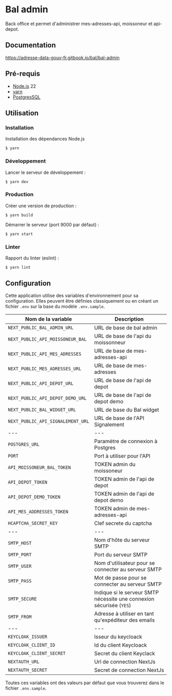 # Bal admin

Back office et permet d'administrer mes-adresses-api, moissoneur et api-depot.

## Documentation

https://adresse-data-gouv-fr.gitbook.io/bal/bal-admin

## Pré-requis

- [Node.js](https://nodejs.org) 22
- [yarn](https://www.yarnpkg.com)
- [PostgresSQL](https://www.postgresql.org/)

## Utilisation

### Installation

Installation des dépendances Node.js

```
$ yarn
```

### Développement

Lancer le serveur de développement :

```
$ yarn dev
```

### Production

Créer une version de production :

```
$ yarn build
```

Démarrer le serveur (port 9000 par défaut) :

```
$ yarn start
```

### Linter

Rapport du linter (eslint) :

```
$ yarn lint
```

## Configuration

Cette application utilise des variables d'environnement pour sa configuration.
Elles peuvent être définies classiquement ou en créant un fichier `.env` sur la base du modèle `.env.sample`.

| Nom de la variable                | Description                                                          |
| --------------------------------- | -------------------------------------------------------------------- |
| `NEXT_PUBLIC_BAL_ADMIN_URL`       | URL de base de bal admin                                             |
| `NEXT_PUBLIC_API_MOISSONEUR_BAL`  | URL de base de l'api du moissonneur                                  |
| `NEXT_PUBLIC_API_MES_ADRESSES`    | URL de base de mes-adresses-api                                      |
| `NEXT_PUBLIC_MES_ADRESSES_URL`    | URL de base de mes-adresses                                          |
| `NEXT_PUBLIC_API_DEPOT_URL`       | URL de base de l'api de depot                                        |
| `NEXT_PUBLIC_API_DEPOT_DEMO_URL`  | URL de base de l'api de depot demo                                   |
| `NEXT_PUBLIC_BAL_WIDGET_URL`      | URL de base du Bal widget                                            |
| `NEXT_PUBLIC_API_SIGNALEMENT_URL` | URL de base de l'API Signalement                                     |
| ---                               | ---                                                                  |
| `POSTGRES_URL`                    | Paramètre de connexion à Postgres                                    |
| `PORT`                            | Port à utiliser pour l'API                                           |
| `API_MOISSONEUR_BAL_TOKEN`        | TOKEN admin du moissoneur                                            |
| `API_DEPOT_TOKEN`                 | TOKEN admin de l'api de depot                                        |
| `API_DEPOT_DEMO_TOKEN`            | TOKEN admin de l'api de depot demo                                   |
| `API_MES_ADDRESSES_TOKEN`         | TOKEN admin de mes-adresses-api                                      |
| `HCAPTCHA_SECRET_KEY`             | Clef secrete du captcha                                              |
| ---                               | ---                                                                  |
| `SMTP_HOST`                       | Nom d'hôte du serveur SMTP                                           |
| `SMTP_PORT`                       | Port du serveur SMTP                                                 |
| `SMTP_USER`                       | Nom d'utilisateur pour se connecter au serveur SMTP                  |
| `SMTP_PASS`                       | Mot de passe pour se connecter au serveur SMTP                       |
| `SMTP_SECURE`                     | Indique si le serveur SMTP nécessite une connexion sécurisée (`YES`) |
| `SMTP_FROM`                       | Adresse à utiliser en tant qu'expéditeur des emails                  |
| ---                               | ---                                                                  |
| `KEYCLOAK_ISSUER`                 | Isseur du keycloack                                                  |
| `KEYCLOAK_CLIENT_ID`              | Id du client Keycloack                                               |
| `KEYCLOAK_CLIENT_SECRET`          | Secret du client Keyclack                                            |
| `NEXTAUTH_URL`                    | Url de connection NextJs                                             |
| `NEXTAUTH_SECRET`                 | Secret de connection NextJs                                          |

Toutes ces variables ont des valeurs par défaut que vous trouverez dans le fichier `.env.sample`.
